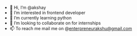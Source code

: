 - 👋 Hi, I’m @akshay
- 👀 I’m interested in frontend developer
- 🌱 I’m currently learning python
- 💞️ I’m looking to collaborate on for internships
- 📫 To reach me mail me on @enterpreneurakshu@gmail.com

<!---
akshayhrg/akshayhrg is a ✨ special ✨ repository because its `README.md` (this file) appears on your GitHub profile.
You can click the Preview link to take a look at your changes.
--->
